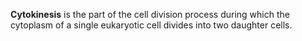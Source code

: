 **Cytokinesis** is the part of the cell division process during which the cytoplasm of a single eukaryotic cell divides into two daughter cells.